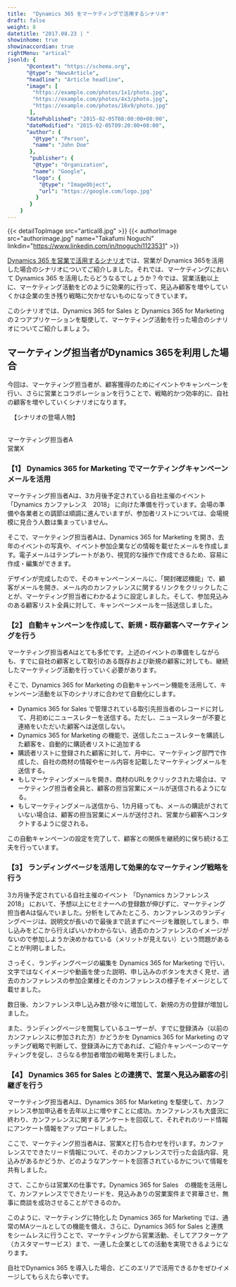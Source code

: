 ```yaml
---
title:  "Dynamics 365 をマーケティングで活用するシナリオ"
draft: false
weight: 8
datetitle: "2017.08.23 | "
showinhome: true
showinaccordian: true
rightMenu: "artical"
jsonld: {
      "@context": "https://schema.org",
      "@type": "NewsArticle",
      "headline": "Article headline",
      "image": [
        "https://example.com/photos/1x1/photo.jpg",
        "https://example.com/photos/4x3/photo.jpg",
        "https://example.com/photos/16x9/photo.jpg"
       ],
      "datePublished": "2015-02-05T08:00:00+08:00",
      "dateModified": "2015-02-05T09:20:00+08:00",
      "author": {
        "@type": "Person",
        "name": "John Doe"
       },
       "publisher": {
        "@type": "Organization",
        "name": "Google",
        "logo": {
          "@type": "ImageObject",
          "url": "https://google.com/logo.jpg"
         }
       }
    }
--- 
```

{{< detailTopImage src="artical8.jpg" >}}
{{< authorImage src="authorimage.jpg" name="Takafumi Noguchi" linkdin="https://www.linkedin.com/in/tnoguchi1123531" >}}
<!-- Intro  -->
[Dynamics 365 を営業で活用するシナリオ]()では、営業が Dynamics 365を活用した場合のシナリオについてご紹介しました。それでは、マーケティングにおいて Dynamics 365 を活用したらどうなるでしょうか？今では、営業活動以上に、マーケティング活動をどのように効果的に行って、見込み顧客を増やしていくかは企業の生き残り戦略に欠かせないものになってきています。


このシナリオでは、Dynamics 365 for Sales と Dynamics 365 for Marketing の２つアプリケーションを駆使して、マーケティング活動を行った場合のシナリオについてご紹介しましょう。

## マーケティング担当者がDynamics 365を利用した場合

今回は、マーケティング担当者が、顧客獲得のためにイベントやキャンペーンを行い、さらに営業とコラボレーションを行うことで、戦略的かつ効率的に、自社の顧客を増やしていくシナリオになります。

&nbsp;
【シナリオの登場人物】       
&nbsp;     

マーケティング担当者A     
営業X       

### 【1】 Dynamics 365 for Marketing でマーケティングキャンペーンメールを活用
マーケティング担当者Aは、3カ月後予定されている自社主催のイベント 「Dynamics カンファレンス　2018」 に向けた準備を行っています。会場の準備や各業者との調節は順調に進んでいますが、参加者リストについては、会場規模に見合う人数は集まっていません。

 

そこで、マーケティング担当者Aは、Dynamics 365 for Marketing を開き、去年のイベントの写真や、イベント参加企業などの情報を載せたメールを作成します。電子メールはテンプレートがあり、視覚的な操作で作成できるため、容易に作成・編集ができます。

 

デザインが完成したので、そのキャンペーンメールに、「開封確認機能」で、顧客がメールを開き、メール内のカンファレンスに関するリンクをクリックしたことが、マーケティング担当者にわかるように設定しました。そして、参加見込みのある顧客リスト全員に対して、キャンペーンメールを一括送信しました。

### 【2】 自動キャンペーンを作成して、新規・既存顧客へマーケティングを行う
マーケティング担当者Aはとても多忙です。上述のイベントの準備をしながらも、すでに自社の顧客として取引のある既存および新規の顧客に対しても、継続したマーケティング活動を行っていく必要があります。


そこで、Dynamics 365 for Marketing の自動キャンペーン機能を活用して、キャンペーン活動を以下のシナリオに合わせて自動化にします。

* Dynamics 365 for Sales で管理されている取引先担当者のレコードに対して、月初めにニュースレターを送信する。ただし、ニュースレターが不要と連絡をいただいた顧客へは送信しない。
* Dynamics 365 for Marketing の機能で、送信したニュースレターを購読した顧客を、自動的に購読者リストに追加する
* 購読者リストに登録された顧客に対して、月中に、マーケティング部門で作成した、自社の商材の情報やセール内容を記載したマーケティングメールを送信する。
* もしマーケティングメールを開き、商材のURLをクリックされた場合は、マーケティング担当者全員と、顧客の担当営業にメールが送信されるようになる。
* もしマーケティングメール送信から、1カ月経っても、メールの購読がされていない場合は、顧客の担当営業にメールが送付され、営業から顧客へコンタクトするように促される。

この自動キャンペーンの設定を完了して、顧客との関係を継続的に保ち続ける工夫を行っています。


### 【3】 ランディングページを活用して効果的なマーケティング戦略を行う
3カ月後予定されている自社主催のイベント 「Dynamics カンファレンス　2018」 において、予想以上にセミナーへの登録数が伸びずに、マーケティング担当者Aは悩んでいました。分析をしてみたところ、カンファレンスのランディングページは、説明文が長いので最後まで読まずにページを離脱してしまう、申し込みをどこから行えばいいかわからない、過去のカンファレンスのイメージがないので参加しようか決めかねている（メリットが見えない）という問題があることが判明しました。

さっそく、ランディングページの編集を Dynamics 365 for Marketing で行い、文字ではなくイメージや動画を使った説明、申し込みのボタンを大きく見せ、過去のカンファレンスの参加企業様とそのカンファレンスの様子をイメージとして載せました。

数日後、カンファレンス申し込み数が徐々に増加して、新規の方の登録が増加しました。

 

また、ランディングページを閲覧しているユーザーが、すでに登録済み（以前のカンファレンスに参加された方）かどうかを Dynamics 365 for Marketing のマッチング戦略で判断して、登録済みに方であれば、ご紹介キャンペーンのマーケティングを促し、さらなる参加者増加の戦略を実行しました。

 
### 【4】 Dynamics 365 for Sales との連携で、営業へ見込み顧客の引継ぎを行う
マーケティング担当者Aは、Dynamics 365 for Marketing を駆使して、カンファレンス参加申込者を去年以上に増やすことに成功。カンファレンスも大盛況に終わり、カンファレンスに関するアンケートを回収して、それぞれのリード情報にアンケート情報をアップロードしました。

 

ここで、マーケティング担当者Aは、営業Xと打ち合わせを行います。カンファレンスでできたリード情報について、そのカンファレンスで行った会話内容、見込みがあるかどうか、どのようなアンケートを回答されているかについて情報を共有しました。

 

さて、ここからは営業Xの仕事です。Dynamics 365 for Sales　の機能を活用して、カンファレンスでできたリードを、見込みありの営業案件まで昇華させ、無事に商談を成功させることができるのか。

 

このように、マーケティングに特化した Dynamics 365 for Marketing では、通常のMAツールとしての機能を備え、さらに、Dynamics 365 for Sales と連携をシームレスに行うことで、マーケティングから営業活動、そしてアフターケア（カスタマーサービス）まで、一連した企業としての活動を実現できるようになります。

自社でDynamics 365 を導入した場合、どこのエリアで活用できるかをぜひイメージしてもらえたら幸いです。